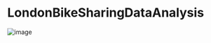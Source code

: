 # LondonBikeSharingDataAnalysis

![image](https://github.com/user-attachments/assets/70fb53b6-ee93-4af5-b56b-ad426db641da)
